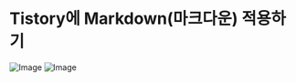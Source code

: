 # Tistory에 Markdown(마크다운) 적용하기

![Image](https://i.imgur.com/jaI2uNP.png)
![Image](https://i.imgur.com/nQ5Wv4K.png)